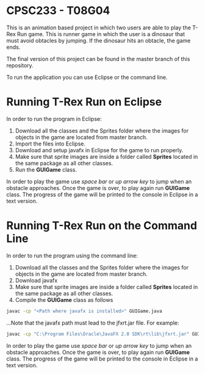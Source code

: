 # CPSC233 - T08G04
This is an animation based project in which two users are able to play the T-Rex Run game. This is runner game in which the user is a dinosaur that must avoid obtacles by jumping. If the dinosaur hits an obtacle, the game ends.

The final version of this project can be found in the master branch of this repository.

To run the application you can use Eclipse or the command line.

# Running T-Rex Run on Eclipse
In order to run the program in Eclipse:

1) Download all the classes and the Sprites folder where the images for objects in the game are located from master branch.
2) Import the files into Eclipse.
3) Download and setup javafx in Eclipse for the game to run properly.
4) Make sure that sprite images are inside a folder called **Sprites** located in the same package as all other classes.
5) Run the **GUIGame** class.

In order to play the game use *space bar* or *up arrow key* to jump when an obstacle approaches.
Once the game is over, to play again run **GUIGame** class.
The progress of the game will be printed to the console in Eclipse in a text version.

# Running T-Rex Run on the Command Line
In order to run the program using the command line:

1) Download all the classes and the Sprites folder where the images for objects in the game are located from master branch.
2) Download javafx
3) Make sure that sprite images are inside a folder called **Sprites** located in the same package as all other classes.
4) Compile the **GUIGame** class as follows
```bash
javac -cp "<Path where javafx is installed>" GUIGame.java
```
...Note that the javafx path must lead to the jfxrt.jar file. For example:
```bash
javac -cp "C:\Program Files\Oracle\JavaFX 2.0 SDK\rt\lib\jfxrt.jar" GUIGame.java
```

In order to play the game use *space bar* or *up arrow key* to jump when an obstacle approaches.
Once the game is over, to play again run **GUIGame** class.
The progress of the game will be printed to the console in Eclipse in a text version.
